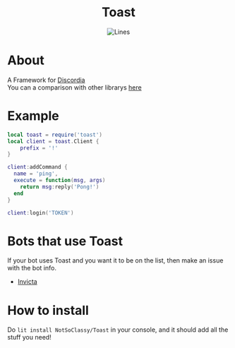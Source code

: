 <h1 align="center">Toast</h1>
<p align="center">
  <img alt="Lines" src="https://img.shields.io/tokei/lines/github/notsoclassy/toast?style=flat-square">
</p>

# About

A Framework for [Discordia](https://github.com/SinisterRectus/Discordia) <br>
You can a comparison with other librarys [here](https://sovietkitsune.github.io/SuperToast/topics/comparison/)

# Example

```lua
local toast = require('toast')
local client = toast.Client {
    prefix = '!'
}

client:addCommand {
  name = 'ping',
  execute = function(msg, args)
    return msg:reply('Pong!')
  end
}

client:login('TOKEN')
```

# Bots that use Toast

If your bot uses Toast and you want it to be on the list, then make an issue with the bot info.
* [Invicta](https://github.com/NotSoClassy/Invicta)

# How to install

Do `lit install NotSoClassy/Toast` in your console, and it should add all the stuff you need!